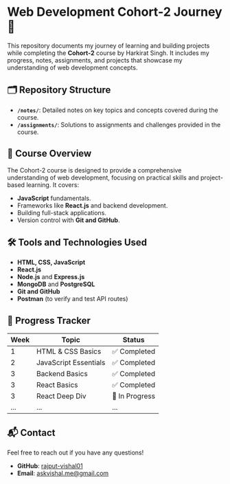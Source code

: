 # Web Development Cohort-2 Journey 🚀

This repository documents my journey of learning and building projects while completing the **Cohort-2** course by Harkirat Singh. It includes my progress, notes, assignments, and projects that showcase my understanding of web development concepts.

## 🗂 Repository Structure

- **`/notes/`**: Detailed notes on key topics and concepts covered during the course.
- **`/assignments/`**: Solutions to assignments and challenges provided in the course.

## 📖 Course Overview

The Cohort-2 course is designed to provide a comprehensive understanding of web development, focusing on practical skills and project-based learning. It covers:

- **JavaScript** fundamentals.
- Frameworks like **React.js** and backend development.
- Building full-stack applications.
- Version control with **Git and GitHub**.

## 🛠 Tools and Technologies Used

- **HTML, CSS, JavaScript**
- **React.js**
- **Node.js** and **Express.js**
- **MongoDB** and **PostgreSQL**
- **Git and GitHub**
- **Postman** (to verify and test API routes)

## 🚧 Progress Tracker

| Week | Topic                 | Status         |
| ---- | --------------------- | -------------- |
| 1    | HTML & CSS Basics     | ✅ Completed   |
| 2    | JavaScript Essentials | ✅ Completed   |
| 3    | Backend Basics        | ✅ Completed   |
| 3    | React Basics          | ✅ Completed   |
| 3    | React Deep Div        | 🚧 In Progress |
| ...  | ...                   | ...            |

## 📬 Contact

Feel free to reach out if you have any questions!

- **GitHub**: [rajput-vishal01](https://github.com/rajput-vishal01)
- **Email**: [askvishal.me@gmail.com](mailto:askvishal.me@gmail.com)
